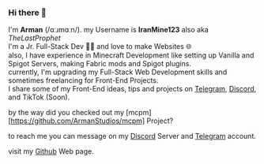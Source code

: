 ### Hi there 👋

I'm **Arman** (/ɑːɹmɑːn/). my Username is **IranMine123** also aka _TheLastProphet_<br>
I'm a Jr. Full-Stack Dev 🧑‍💻 and love to make Websites 🌐<br>
also, I have experience in Minecraft Development like setting up Vanilla and Spigot Servers, making Fabric mods and Spigot plugins.<br>
currently, I'm upgrading my Full-Stack Web Development skills and sometimes freelancing for Front-End Projects.<br>
I share some of my Front-End ideas, tips and projects on [Telegram](https://t.me/@ArmanStudios), [Discord](https://discord.gg/xbTxvGGPVj), and TikTok (Soon).<br>

by the way did you checked out my [mcpm][https://github.com/ArmanStudios/mcpm] Project?

to reach me you can message on my [Discord](https://discord.gg/xbTxvGGPVj
) Server and [Telegram](https://t.me/@IranMine123) account.

visit my [Github](https://iranmine123.github.io) Web page.

<!--
**IranMine123/iranmine123** is a ✨ _special_ ✨ repository because its `README.md` (this file) appears on your GitHub profile.

Here are some ideas to get you started:

- 🔭 I’m currently working on ...
- 🌱 I’m currently learning ...
- 👯 I’m looking to collaborate on ...
- 🤔 I’m looking for help with ...
- 💬 Ask me about ...
- 📫 How to reach me: ...
- 😄 Pronouns: ...
- ⚡ Fun fact: ...
-->
